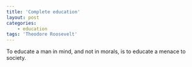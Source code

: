 ```yaml
---
title: 'Complete education'
layout: post
categories:
    - education
tags: 'Theodore Roosevelt'
---
```


To educate a man in mind, and not in morals, is to educate a menace to society.